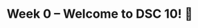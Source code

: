 ---
    title: Week 0 – Welcome to DSC 10! 👋
    weekNumber: 0
    days:
      - date: 2021-9-24
        events:
          "**LEC 1**{: .label .label-lecture } [Introduction](http://datahub.ucsd.edu/user-redirect/git-sync?repo=https://github.com/dsc-courses/dsc10-2021-fa&subPath=lectures/lec01/lecture.ipynb)":
            "[CIT 1.2-1.3](https://inferentialthinking.com/chapters/01/2/why-data-science.html)"
---